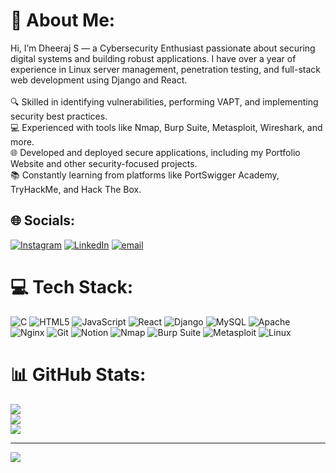 # 💫 About Me:
Hi, I’m Dheeraj S — a Cybersecurity Enthusiast passionate about securing digital systems and building robust applications. I have over a year of experience in Linux server management, penetration testing, and full-stack web development using Django and React.<br><br>🔍 Skilled in identifying vulnerabilities, performing VAPT, and implementing security best practices.<br>💻 Experienced with tools like Nmap, Burp Suite, Metasploit, Wireshark, and more.<br>🌐 Developed and deployed secure applications, including my Portfolio Website and other security-focused projects.<br>📚 Constantly learning from platforms like PortSwigger Academy, TryHackMe, and Hack The Box.


## 🌐 Socials:
[![Instagram](https://img.shields.io/badge/Instagram-%23E4405F.svg?logo=Instagram&logoColor=white)](https://instagram.com/hell___bat) [![LinkedIn](https://img.shields.io/badge/LinkedIn-%230077B5.svg?logo=linkedin&logoColor=white)](https://www.linkedin.com/in/dheeraj-s-526a69209/) [![email](https://img.shields.io/badge/Email-D14836?logo=gmail&logoColor=white)](mailto:mail2dheerajs@gmail.com) 

# 💻 Tech Stack:
![C](https://img.shields.io/badge/c-%2300599C.svg?style=flat&logo=c&logoColor=white) ![HTML5](https://img.shields.io/badge/html5-%23E34F26.svg?style=flat&logo=html5&logoColor=white) ![JavaScript](https://img.shields.io/badge/javascript-%23323330.svg?style=flat&logo=javascript&logoColor=%23F7DF1E) ![React](https://img.shields.io/badge/react-%2320232a.svg?style=flat&logo=react&logoColor=%2361DAFB) ![Django](https://img.shields.io/badge/django-%23092E20.svg?style=flat&logo=django&logoColor=white) ![MySQL](https://img.shields.io/badge/mysql-4479A1.svg?style=flat&logo=mysql&logoColor=white) ![Apache](https://img.shields.io/badge/apache-%23D42029.svg?style=flat&logo=apache&logoColor=white) ![Nginx](https://img.shields.io/badge/nginx-%23009639.svg?style=flat&logo=nginx&logoColor=white) ![Git](https://img.shields.io/badge/git-%23F05033.svg?style=flat&logo=git&logoColor=white) ![Notion](https://img.shields.io/badge/Notion-%23000000.svg?style=flat&logo=notion&logoColor=white) ![Nmap](https://img.shields.io/badge/Nmap-004E90.svg) ![Burp Suite](https://img.shields.io/badge/Burp%20Suite-ff6633) ![Metasploit](https://img.shields.io/badge/Metasploit-007ACC) ![Linux](https://img.shields.io/badge/Linux-FCC624)








# 📊 GitHub Stats:
![](https://github-readme-stats.vercel.app/api?username=MyNameIsDheeraj&theme=github_dark&hide_border=false&include_all_commits=false&count_private=false)<br/>
![](https://nirzak-streak-stats.vercel.app/?user=MyNameIsDheeraj&theme=github_dark&hide_border=false)<br/>
![](https://github-readme-stats.vercel.app/api/top-langs/?username=MyNameIsDheeraj&theme=github_dark&hide_border=false&include_all_commits=false&count_private=false&layout=compact)

---
[![](https://visitcount.itsvg.in/api?id=MyNameIsDheeraj&icon=2&color=0)](https://visitcount.itsvg.in)

<!-- Proudly created with GPRM ( https://gprm.itsvg.in ) -->
